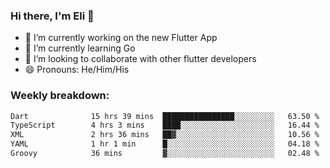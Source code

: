 ### Hi there, I'm Eli 👋
- 🔭 I’m currently working on the new Flutter App
- 🌱 I’m currently learning Go
- 🦄 I’m looking to collaborate with other flutter developers
- 😄 Pronouns: He/Him/His

### Weekly breakdown:
<!--START_SECTION:waka-->

```txt
Dart              15 hrs 39 mins  ████████████████░░░░░░░░░   63.50 %
TypeScript        4 hrs 3 mins    ████░░░░░░░░░░░░░░░░░░░░░   16.44 %
XML               2 hrs 36 mins   ██▓░░░░░░░░░░░░░░░░░░░░░░   10.56 %
YAML              1 hr 1 min      █░░░░░░░░░░░░░░░░░░░░░░░░   04.18 %
Groovy            36 mins         ▓░░░░░░░░░░░░░░░░░░░░░░░░   02.48 %
```

<!--END_SECTION:waka-->
